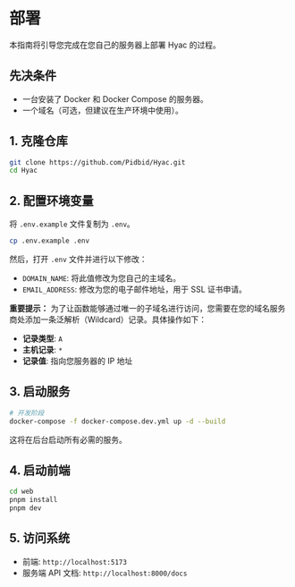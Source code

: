 # 部署

本指南将引导您完成在您自己的服务器上部署 Hyac 的过程。

## 先决条件

- 一台安装了 Docker 和 Docker Compose 的服务器。
- 一个域名（可选，但建议在生产环境中使用）。

## 1. 克隆仓库

```bash
git clone https://github.com/Pidbid/Hyac.git
cd Hyac
```

## 2. 配置环境变量

将 `.env.example` 文件复制为 `.env`。

```bash
cp .env.example .env
```

然后，打开 `.env` 文件并进行以下修改：

-   `DOMAIN_NAME`: 将此值修改为您自己的主域名。
-   `EMAIL_ADDRESS`: 修改为您的电子邮件地址，用于 SSL 证书申请。

**重要提示：** 为了让函数能够通过唯一的子域名进行访问，您需要在您的域名服务商处添加一条泛解析（Wildcard）记录。具体操作如下：

-   **记录类型**: `A`
-   **主机记录**: `*`
-   **记录值**: 指向您服务器的 IP 地址

## 3. 启动服务

```bash
# 开发阶段
docker-compose -f docker-compose.dev.yml up -d --build
```

这将在后台启动所有必需的服务。

## 4. 启动前端

```bash
cd web
pnpm install
pnpm dev
```

## 5. 访问系统

- 前端: `http://localhost:5173`
- 服务端 API 文档: `http://localhost:8000/docs`
